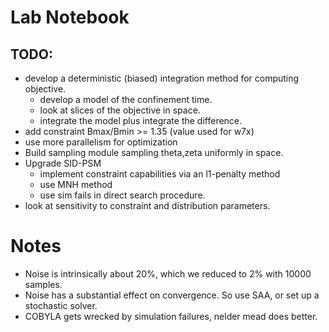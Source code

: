 
# Lab Notebook

## TODO:
- develop a deterministic (biased) integration method for computing objective.
  - develop a model of the confinement time.
  - look at slices of the objective in space.
  - integrate the model plus integrate the difference.
- add constraint Bmax/Bmin >= 1.35 (value used for w7x)
- use more parallelism for optimization
- Build sampling module sampling theta,zeta uniformly in space.
- Upgrade SID-PSM 
  - implement constraint capabilities via an l1-penalty method
  - use MNH method
  - use sim fails in direct search procedure.
- look at sensitivity to constraint and distribution parameters.

# Notes
- Noise is intrinsically about 20%, which we reduced to 2% with 10000 samples.
- Noise has a substantial effect on convergence. So use SAA, or set up a stochastic solver.
- COBYLA gets wrecked by simulation failures, nelder mead does better.
